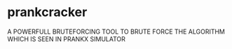 # prankcracker
A POWERFULL BRUTEFORCING TOOL TO BRUTE FORCE THE ALGORITHM WHICH IS SEEN IN PRANKX SIMULATOR
